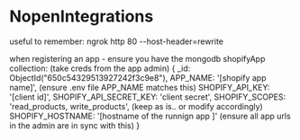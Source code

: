 # NopenIntegrations
useful to remember: ngrok http 80 --host-header=rewrite

when registering an app - ensure you have the mongodb shopifyApp collection: (take creds from the app admin)
{
    _id: ObjectId("650c54329513927242f3c9e8"),
    APP_NAME: '[shopify app name]', (ensure .env file APP_NAME matches this)
    SHOPIFY_API_KEY: '[client id]',
    SHOPIFY_API_SECRET_KEY: 'client secret',
    SHOPIFY_SCOPES: 'read_products, write_products', (keep as is.. or modify accordingly)
    SHOPIFY_HOSTNAME: '[hostname of the runnign app ]' (ensure all app urls in the admin are in sync with this)
  }